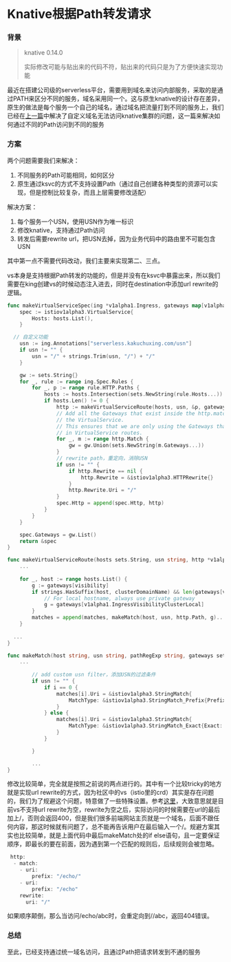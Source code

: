 # Knative根据Path转发请求


### 背景

> knative 0.14.0
>
> 实际修改可能与贴出来的代码不符，贴出来的代码只是为了方便快速实现功能

最近在搭建公司级的serverless平台，需要用到域名来访问内部服务，采取的是通过PATH来区分不同的服务，域名采用同一个。这与原生knative的设计存在差异，原生的做法是每个服务一个自己的域名，通过域名把流量打到不同的服务上，我们已经在[上一篇](http://likakuli.com/post/2020/07/09/knative_ingress_gateway/)中解决了自定义域名无法访问knative集群的问题，这一篇来解决如何通过不同的Path访问到不同的服务

### 方案

两个问题需要我们来解决：

1. 不同服务的Path可能相同，如何区分
2. 原生通过ksvc的方式不支持设置Path（通过自己创建各种类型的资源可以实现，但是控制比较复杂，而且上层需要修改适配）

解决方案：

1. 每个服务一个USN，使用USN作为唯一标识
2. 修改knative，支持通过Path访问
3. 转发后需要rewrite url，把USN去掉，因为业务代码中的路由里不可能包含USN

其中第一点不需要代码改动，我们主要来实现第二、三点。

vs本身是支持根据Path转发的功能的，但是并没有在ksvc中暴露出来，所以我们需要在king创建vs的时候动态注入进去，同时在destination中添加url rewrite的逻辑。

```go
func makeVirtualServiceSpec(ing *v1alpha1.Ingress, gateways map[v1alpha1.IngressVisibility]sets.String, hosts sets.String) *istiov1alpha3.VirtualService {
	spec := istiov1alpha3.VirtualService{
		Hosts: hosts.List(),
	}

  // 自定义功能
	usn := ing.Annotations["serverless.kakuchuxing.com/usn"]
	if usn != "" {
		usn = "/" + strings.Trim(usn, "/") + "/"
	}

	gw := sets.String{}
	for _, rule := range ing.Spec.Rules {
		for _, p := range rule.HTTP.Paths {
			hosts := hosts.Intersection(sets.NewString(rule.Hosts...))
			if hosts.Len() != 0 {
				http := makeVirtualServiceRoute(hosts, usn, &p, gateways, rule.Visibility)
				// Add all the Gateways that exist inside the http.match section of
				// the VirtualService.
				// This ensures that we are only using the Gateways that actually appear
				// in VirtualService routes.
				for _, m := range http.Match {
					gw = gw.Union(sets.NewString(m.Gateways...))
				}
				// rewrite path，重定向，消除USN
				if usn != "" {
					if http.Rewrite == nil {
						http.Rewrite = &istiov1alpha3.HTTPRewrite{}
					}
					http.Rewrite.Uri = "/"
				}
				spec.Http = append(spec.Http, http)
			}
		}
	}

	spec.Gateways = gw.List()
	return &spec
}

func makeVirtualServiceRoute(hosts sets.String, usn string, http *v1alpha1.HTTPIngressPath, gateways map[v1alpha1.IngressVisibility]sets.String, visibility v1alpha1.IngressVisibility) *istiov1alpha3.HTTPRoute {
	...
  
	for _, host := range hosts.List() {
		g := gateways[visibility]
		if strings.HasSuffix(host, clusterDomainName) && len(gateways[v1alpha1.IngressVisibilityClusterLocal]) > 0 {
			// For local hostname, always use private gateway
			g = gateways[v1alpha1.IngressVisibilityClusterLocal]
		}
		matches = append(matches, makeMatch(host, usn, http.Path, g)...)
	}
  
  ...
}

func makeMatch(host string, usn string, pathRegExp string, gateways sets.String) []*istiov1alpha3.HTTPMatchRequest {
	...
  
		// add custom usn filter，添加USN的过滤条件
		if usn != "" {
			if i == 0 {
				matches[i].Uri = &istiov1alpha3.StringMatch{
					MatchType: &istiov1alpha3.StringMatch_Prefix{Prefix: usn},
				}
			} else {
				matches[i].Uri = &istiov1alpha3.StringMatch{
					MatchType: &istiov1alpha3.StringMatch_Exact{Exact: strings.TrimRight(usn, "/")},
				}
			}

		}

		...
}
```

修改比较简单，完全就是按照之前说的两点进行的。其中有一个比较tricky的地方就是实现url rewrite的方式，因为社区中的vs（istio里的crd）其实是存在问题的，我们为了规避这个问题，特意做了一些特殊设置。参考[这里](https://github.com/istio/istio/issues/8076)，大致意思就是目前vs不支持url rewrite为空，rewrite为空之后，实际访问的时候需要在url的最后加上/，否则会返回400，但是我们很多前端网站主页就是一个域名，后面不跟任何内容，那这时候就有问题了，总不能再告诉用户在最后输入一个/。规避方案其实也比较简单，就是上面代码中最后makeMatch处的if else语句，且一定要保证顺序，即最长的要在前面，因为遇到第一个匹配的规则后，后续规则会被忽略。

```go
 http:
  - match:
    - uri:
        prefix: "/echo/"
    - uri:
        prefix: "/echo"
    rewrite:
      uri: "/" 
```

如果顺序颠倒，那么当访问/echo/abc时，会重定向到//abc，返回404错误。

### 总结

至此，已经支持通过统一域名访问，且通过Path把请求转发到不通的服务


